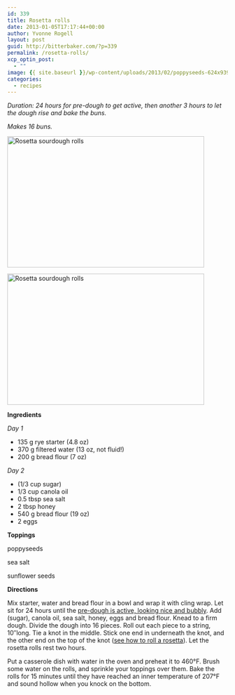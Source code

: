 ```yaml
---
id: 339
title: Rosetta rolls
date: 2013-01-05T17:17:44+00:00
author: Yvonne Rogell
layout: post
guid: http://bitterbaker.com/?p=339
permalink: /rosetta-rolls/
xcp_optin_post:
  - ""
image: {{ site.baseurl }}/wp-content/uploads/2013/02/poppyseeds-624x939.jpg
categories:
  - recipes
---
```

_Duration: 24 hours for pre-dough to get active, then another 3 hours to let the dough rise and bake the buns._
  
_Makes 16 buns._

<p class="recipe-icon">
  <img class="recipe-icon alignright pinthis" title="Rosetta sourdough rolls | bitterbaker.com" alt="Rosetta sourdough rolls" src="http://bitterbaker.com/images/rosetta-mini.jpg" width="450" height="299" />
</p>

<p class="">
  <img class=" alignright pinthis" title="Rosetta sourdough rolls | bitterbaker.com" alt="Rosetta sourdough rolls" src="http://bitterbaker.com/images/rosetta.jpg" width="450" height="299" />
</p>

**Ingredients**
  
_Day 1_

  * 135 g rye starter (4.8 oz)
  * 370 g filtered water (13 oz, not fluid!)
  * 200 g bread flour (7 oz)

_Day 2_

  * (1/3 cup sugar)
  * 1/3 cup canola oil
  * 0.5 tbsp sea salt
  * 2 tbsp honey
  * 540 g bread flour (19 oz)
  * 2 eggs

**Toppings**
  
poppyseeds
  
sea salt
  
sunflower seeds

**Directions**
  
Mix starter, water and bread flour in a bowl and wrap it with cling wrap. Let sit for 24 hours until the <a title="What an active pre-dough looks like" href="http://bitterbaker.com/what-an-active-pre-dough-looks-like/" target="_blank">pre-dough is active, looking nice and bubbly</a>. Add (sugar), canola oil, sea salt, honey, eggs and bread flour. Knead to a firm dough. Divide the dough into 16 pieces. Roll out each piece to a string, 10&#8243;long. Tie a knot in the middle. Stick one end in underneath the knot, and the other end on the top of the knot (<a title="How to roll a rosetta" href="http://bitterbaker.com/roll-a-rosetta/" target="_blank">see how to roll a rosetta</a>). Let the rosetta rolls rest two hours.

Put a casserole dish with water in the oven and preheat it to 460°F. Brush some water on the rolls, and sprinkle your toppings over them. Bake the rolls for 15 minutes until they have reached an inner temperature of 207°F and sound hollow when you knock on the bottom.